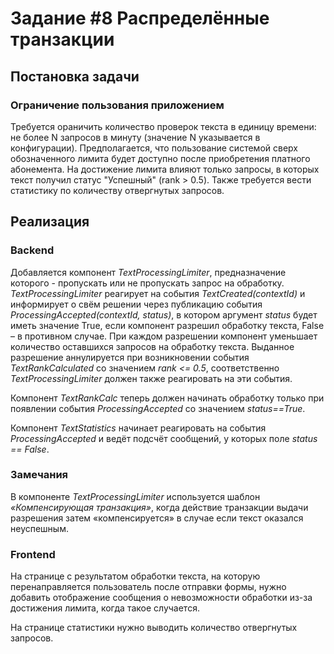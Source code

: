 # Задание #8 Распределённые транзакции
## Постановка задачи
### Ограничение пользования приложением

Требуется ораничить количество проверок текста в единицу времени: не более N запросов в минуту (значение N указывается в конфигурации). Предполагается, что пользование системой сверх обозначенного лимита будет доступно после приобретения платного абонемента. На достижение лимита влияют только запросы, в которых текст получил статус "Успешный" (rank > 0.5).
Также требуется вести статистику по количеству отвергнутых запросов.

## Реализация
### Backend

Добавляется компонент *TextProcessingLimiter*, предназначение которого - пропускать или не пропускать запрос на обработку.  *TextProcessingLimiter* реагирует на события *TextCreated(contextId)* и информирует о свём решении через публикацию события *ProcessingAccepted(contextId, status)*, в котором аргумент *status* будет иметь значение True, если компонент разрешил обработку текста, False – в противном случае. При каждом разрешении компонент уменьшает количество оставшихся запросов на обработку текста. Выданное разрешение аннулируется при возникновении события *TextRankCalculated* со значением *rank <= 0.5*, соответственно *TextProcessingLimiter* должен также реагировать на эти события.

Компонент *TextRankCalc* теперь должен начинать обработку только при появлении события *ProcessingAccepted* со значением *status==True*.

Компонент *TextStatistics* начинает реагировать на события *ProcessingAccepted* и ведёт подсчёт сообщений, у которых поле *status == False*.


### Замечания

В компоненте *TextProcessingLimiter* используется шаблон *«Компенсирующая транзакция»*, когда действие транзакции выдачи разрешения затем «компенсируется» в случае если текст оказался неуспешным.

### Frontend

На странице с результатом обработки текста, на которую перенаправляется пользователь после отправки формы, нужно добавить отображение сообщения о невозможности обработки из-за достижения лимита, когда такое случается.

На странице статистики нужно выводить количество отвергнутых запросов.
